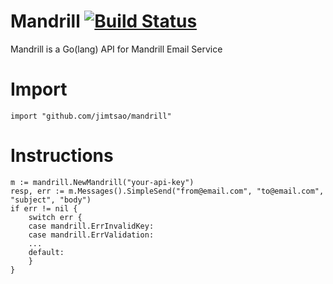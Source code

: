 # Mandrill [![Build Status](https://travis-ci.org/jimtsao/mandrill.svg)](https://travis-ci.org/jimtsao/mandrill)
Mandrill is a Go(lang) API for Mandrill Email Service

# Import
    import "github.com/jimtsao/mandrill"

# Instructions
    m := mandrill.NewMandrill("your-api-key")
    resp, err := m.Messages().SimpleSend("from@email.com", "to@email.com", "subject", "body")
    if err != nil {
        switch err {
        case mandrill.ErrInvalidKey:
        case mandrill.ErrValidation:
        ...
        default:
        }
    }
    